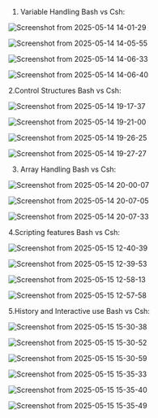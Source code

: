 1. Variable Handling 
Bash vs Csh:

![Screenshot from 2025-05-14 14-01-29](https://github.com/user-attachments/assets/e95adf0f-242a-450c-a358-674892d4e134)

![Screenshot from 2025-05-14 14-05-55](https://github.com/user-attachments/assets/307cd80b-574b-410b-8474-2d5d7b584d69)

![Screenshot from 2025-05-14 14-06-33](https://github.com/user-attachments/assets/949dd327-1f07-4bc7-a59e-d1909a0f2901)

![Screenshot from 2025-05-14 14-06-40](https://github.com/user-attachments/assets/86c1acb4-4850-4f06-9c1c-c368d59c663d)

2.Control Structures
Bash vs Csh:

![Screenshot from 2025-05-14 19-17-37](https://github.com/user-attachments/assets/8a9c4877-111b-4b25-a5c4-bc1ce3e10862)

![Screenshot from 2025-05-14 19-21-00](https://github.com/user-attachments/assets/055ec42f-87c8-42df-b9ad-d784f3e4c04c)

![Screenshot from 2025-05-14 19-26-25](https://github.com/user-attachments/assets/3f86282e-99d5-48c0-a3cf-2f301645731e)

![Screenshot from 2025-05-14 19-27-27](https://github.com/user-attachments/assets/02015fe7-7573-4b4a-8465-c4ee0f8c1222)

3. Array Handling
Bash vs Csh:

![Screenshot from 2025-05-14 20-00-07](https://github.com/user-attachments/assets/d4b3efb8-96eb-4bb3-8e01-810d7b580c09)

![Screenshot from 2025-05-14 20-07-05](https://github.com/user-attachments/assets/8654f00a-7d8c-4fea-a264-724adfa5252a)

![Screenshot from 2025-05-14 20-07-33](https://github.com/user-attachments/assets/9af91eab-4aba-4a4b-85b5-4242d010407c)

4.Scripting features
Bash vs Csh:

![Screenshot from 2025-05-15 12-40-39](https://github.com/user-attachments/assets/49191747-ad4e-46e2-81f0-0b35b40467a3)

![Screenshot from 2025-05-15 12-39-53](https://github.com/user-attachments/assets/db12ff93-5a95-4ba7-a7f8-23e1f28cd08f)

![Screenshot from 2025-05-15 12-58-13](https://github.com/user-attachments/assets/72feb3db-d76f-4dc9-8ed3-ec6c609c7ab4)

![Screenshot from 2025-05-15 12-57-58](https://github.com/user-attachments/assets/756a293d-09a4-4098-834b-fdc0fb5633dd)


5.History and Interactive use
Bash vs Csh:

![Screenshot from 2025-05-15 15-30-38](https://github.com/user-attachments/assets/22580a6f-f9e8-4799-8a46-899c57b5753d)

![Screenshot from 2025-05-15 15-30-52](https://github.com/user-attachments/assets/e47ea605-7675-4fcc-9785-5b0b965ccc12)

![Screenshot from 2025-05-15 15-30-59](https://github.com/user-attachments/assets/75ba4fa2-7a99-489f-b7ec-0b417989c46e)

![Screenshot from 2025-05-15 15-35-33](https://github.com/user-attachments/assets/141c096c-3e92-46f5-b29c-1b7430352fa5)

![Screenshot from 2025-05-15 15-35-40](https://github.com/user-attachments/assets/23fa96ec-e090-4fb4-83fd-dc02eb2e3e78)

![Screenshot from 2025-05-15 15-35-49](https://github.com/user-attachments/assets/e92e7711-cd53-499c-a604-4224641a95b7)

